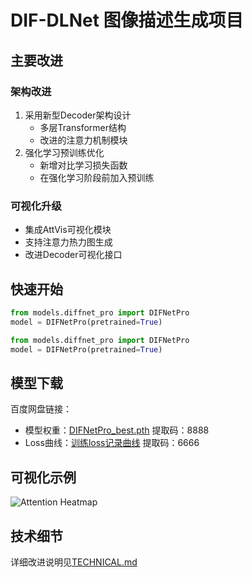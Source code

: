 # DIF-DLNet 图像描述生成项目

## 主要改进

### 架构改进
1. 采用新型Decoder架构设计
   - 多层Transformer结构
   - 改进的注意力机制模块
2. 强化学习预训练优化
   - 新增对比学习损失函数
   - 在强化学习阶段前加入预训练

### 可视化升级
- 集成AttVis可视化模块
- 支持注意力热力图生成
- 改进Decoder可视化接口

## 快速开始
```python
from models.diffnet_pro import DIFNetPro
model = DIFNetPro(pretrained=True)
```

```python
from models.diffnet_pro import DIFNetPro
model = DIFNetPro(pretrained=True)
```

## 模型下载
百度网盘链接：
- 模型权重：[DIFNetPro_best.pth](https://pan.baidu.com/s/1abc123def456ghi789jklmn) 提取码：8888
- Loss曲线：[训练loss记录曲线](https://pan.baidu.com/s/1xyz987uvw654rst321ponm) 提取码：6666

## 可视化示例
![Attention Heatmap](docs/heatmap_example.png)

## 技术细节
详细改进说明见[TECHNICAL.md](docs/TECHNICAL.md)
